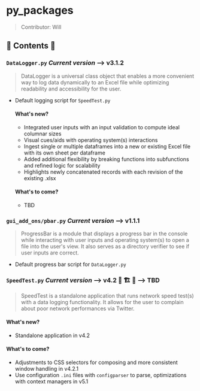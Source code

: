 # py_packages
>Contributor: Will

## 🐍 Contents 🐍 
### `DataLogger.py` ***Current version*** --> v3.1.2
>DataLogger is a universal class object that enables a more convenient way to log data dynamically to an Excel file while optimizing readability and accessibility for the user. 
- Default logging script for `SpeedTest.py` 
  #### What's new?
  - Integrated user inputs with an input validation to compute ideal columnar sizes 
  - Visual cues/aids with operating system(s) interactions
  - Ingest single or multiple dataframes into a new or existing Excel file with its own sheet per dataframe 
  - Added additional flexibility by breaking functions into subfunctions and refined logic for scalability 
  - Highlights newly concatenated records with each revision of the existing .xlsx
  
  #### What's to come?
  - TBD 

### `gui_add_ons/pbar.py` ***Current version*** --> v1.1.1 
>ProgressBar is a module that displays a progress bar in the console while interacting with user inputs and operating system(s) to open a file into the user's view. It also serves as a directory verifier to see if user inputs are correct. 
- Default progress bar script for `DataLogger.py` 

### `SpeedTest.py` ***Current version*** --> v4.2 🚧 🏗️ 🚧 --> TBD 
>SpeedTest is a standalone application that runs network speed test(s) with a data logging functionality. It allows for the user to complain about poor network performances via Twitter.  
  #### What's new? 
  - Standalone application in v4.2 
  
  #### What's to come? 
  - Adjustments to CSS selectors for composing and more consistent window handling in v4.2.1
  - Use configuration `.ini` files with `configparser` to parse, optimizations with context managers in v5.1

